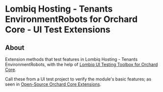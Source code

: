 # Lombiq Hosting - Tenants EnvironmentRobots for Orchard Core - UI Test Extensions

## About

Extension methods that test features in Lombiq Hosting - Tenants EnvironmentRobots, with the help of [Lombiq UI Testing Toolbox for Orchard Core](https://github.com/Lombiq/UI-Testing-Toolbox).

Call these from a UI test project to verify the module's basic features; as seen in [Open-Source Orchard Core Extensions](https://github.com/Lombiq/Open-Source-Orchard-Core-Extensions).
